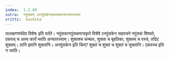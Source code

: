 ```yaml
---
index:  1.2.69
sutra:  नपुंसकम् अनपुंसकेनएकवच्चास्यान्यतरस्याम्
vritti:  kashika 
---
```


तल्लक्षणश्चेदेव विशेषः इति वर्तते। नपुंसकानपुंसकमात्रकृते विशेषे ऽनपुंसकेन सहवचने नपुंसकं शिष्यते, एकवच् च अस्य कार्यं भवति अन्यतरस्याम्। शुक्लश्च कम्बलः, शुक्ला च बृहतिका, शुक्लम् च वस्त्रं, तदिदं शुक्लम्। तानि इमानि शुक्लानि। अनपुंसकेन इति किम्? शुक्लं च शुक्लं च शुक्लं च सुक्लानि। एकवच्च इति न भवति।

